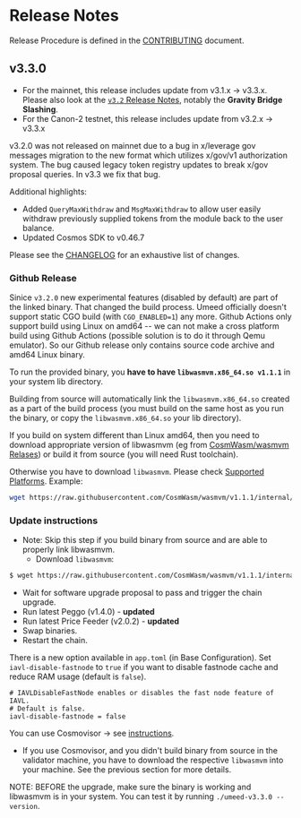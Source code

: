 <!-- markdownlint-disable MD013 -->
<!-- markdownlint-disable MD024 -->
<!-- markdownlint-disable MD040 -->

# Release Notes

Release Procedure is defined in the [CONTRIBUTING](CONTRIBUTING.md#release-procedure) document.

## v3.3.0

- For the mainnet, this release includes update from v3.1.x → v3.3.x. Please also look at the [`v3.2` Release Notes](https://github.com/umee-network/umee/blob/v3.2.0/RELEASE_NOTES.md), notably the **Gravity Bridge Slashing**.
- For the Canon-2 testnet, this release includes update from v3.2.x → v3.3.x

v3.2.0 was not released on mainnet due to a bug in x/leverage gov messages migration to the new format which utilizes x/gov/v1 authorization system. The bug caused legacy token registry updates to break x/gov proposal queries. In v3.3 we fix that bug.

Additional highlights:

- Added `QueryMaxWithdraw` and `MsgMaxWithdraw` to allow user easily withdraw previously supplied tokens from the module back to the user balance.
- Updated Cosmos SDK to v0.46.7

Please see the [CHANGELOG](https://github.com/umee-network/umee/blob/v3.3.0/CHANGELOG.md) for an exhaustive list of changes.

### Github Release

Sinice `v3.2.0` new experimental features (disabled by default) are part of the linked binary. That changed the build process. Umeed officially doesn't support static CGO build (with `CGO_ENABLED=1`) any more. Github Actions only support build using Linux on amd64 -- we can not make a cross platform build using Github Actions (possible solution is to do it through Qemu emulator). So our Github release only contains source code archive and amd64 Linux binary.

To run the provided binary, you **have to have `libwasmvm.x86_64.so v1.1.1`** in your system lib directory.

Building from source will automatically link the `libwasmvm.x86_64.so` created as a part of the build process (you must build on the same host as you run the binary, or copy the `libwasmvm.x86_64.so` your lib directory).

If you build on system different than Linux amd64, then you need to download appropriate version of libwasmvm (eg from [CosmWasm/wasmvm Relases](https://github.com/CosmWasm/wasmvm/releases)) or build it from source (you will need Rust toolchain).

Otherwise you have to download `libwasmvm`. Please check [Supported Platforms](https://github.com/CosmWasm/wasmvm/tree/main/#supported-platforms). Example:

```bash
wget https://raw.githubusercontent.com/CosmWasm/wasmvm/v1.1.1/internal/api/libwasmvm.$(uname -m).so -P /lib/
```

### Update instructions

- Note: Skip this step if you build binary from source and are able to properly link libwasmvm.
  - Download `libwasmvm`:

```bash
$ wget https://raw.githubusercontent.com/CosmWasm/wasmvm/v1.1.1/internal/api/libwasmvm.$(uname -m).so -O /lib/libwasmvm.$(uname -m).so
```

- Wait for software upgrade proposal to pass and trigger the chain upgrade.
- Run latest Peggo (v1.4.0) - **updated**
- Run latest Price Feeder (v2.0.2) - **updated**
- Swap binaries.
- Restart the chain.

There is a new option available in `app.toml` (in Base Configuration). Set `iavl-disable-fastnode` to `true` if you want to disable fastnode cache and reduce RAM usage (default is `false`).

```
# IAVLDisableFastNode enables or disables the fast node feature of IAVL.
# Default is false.
iavl-disable-fastnode = false
```

You can use Cosmovisor → see [instructions](https://github.com/umee-network/umee/#cosmovisor).

- If you use Cosmovisor, and you didn't build binary from source in the validator machine, you have to download the respective `libwasmvm` into your machine. See the previous section for more details.

NOTE: BEFORE the upgrade, make sure the binary is working and libwasmvm is in your system. You can test it by running `./umeed-v3.3.0 --version`.
